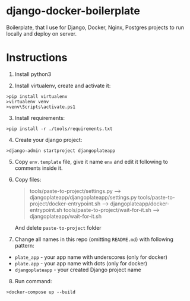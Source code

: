 # django-docker-boilerplate

Boilerplate, that I use for Django, Docker, Nginx, Postgres projects to run locally and deploy on server.

# Instructions

1. Install python3

2. Install virtualenv, create and activate it:

```
>pip install virtualenv
>virtualenv venv
>venv\Scripts\activate.ps1
```

3. Install requirements:

```
>pip install -r ./tools/requirements.txt
```

4. Create your django project:

```
>django-admin startproject djangoplateapp
```

5. Copy `env.template` file, give it name `env` and edit it following to comments inside it.

6. Copy files:

   > tools/paste-to-project/settings.py --> djangoplateapp/djangoplateapp/settings.py
   > tools/paste-to-project/docker-entrypoint.sh --> djangoplateapp/docker-entrypoint.sh
   > tools/paste-to-project/wait-for-it.sh --> djangoplateapp/wait-for-it.sh

   And delete `paste-to-project` folder

7. Change all names in this repo (omitting `README.md`) with following pattern:

- `plate_app` - your app name with underscores (only for docker)
- `plate.app` - your app name with dots (only for docker)
- `djangoplateapp` - your created Django project name

8. Run command:

```
>docker-compose up --build
```
